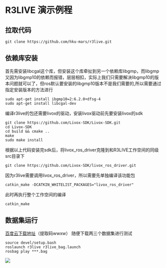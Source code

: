 # R3LIVE 演示例程

## 拉取代码
```shell
git clone https://github.com/hku-mars/r3live.git
```

## 依赖库安装
首先需安装libcgal这个库，但安装这个库牵扯到另一个依赖库libgmp，而libgmp又因为libgmp10的依赖而报错，层层相扣，实际上我们只需要解决libgmp10的版本问题就可以了，但ros默认要安装的libgmp10版本不是我们需要的,所以需要通过指定安装版本的方法进行

```shell
sudo apt-get install ibgmp10=2:6.2.0+dfsg-4
sudo apt-get install libcgal-dev
```

编译r3live的包还需要livox的驱动，安装livox驱动前先要安装livox的sdk

```shell
git clone https://github.com/Livox-SDK/Livox-SDK.git
cd Livox-SDK
cd build && cmake ..
make
sudo make install
```

根据以上代码安装完sdk后，将livox_ros_driver克隆到和R3LIVE工作空间的同级src目录下

```shell
git clone https://github.com/Livox-SDK/livox_ros_driver.git
```

因为r3live需要调用livox\_ros\_driver，所以需要先单独编译该功能包

```shell
catkin_make -DCATKIN_WHITELIST_PACKAGES="livox_ros_driver"
```

此时再执行整个工作空间的编译

```shell
catkin_make
```

## 数据集运行
[百度云下载地址](https://pan.baidu.com/s/1zmVxkcwOSul8oTBwaHfuFg)（提取码wwxw）
随便下载两三个数据集进行测试

```shell
source devel/setup.bash
roslaunch r3live r3live_bag.launch
rosbag play ***.bag
```
![](https://tianbot-pic.oss-cn-beijing.aliyuncs.com/tianbot-pic/Tianbot-Doc202310211712909.webp)